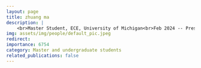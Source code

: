 ```yaml
---
layout: page
title: zhuang ma
description: |
    <br>Master Student, ECE, University of Michigan<br>Feb 2024 -- Present
img: assets/img/people/default_pic.jpeg
redirect: 
importance: 6754
category: Master and undergraduate students
related_publications: false
---
```


